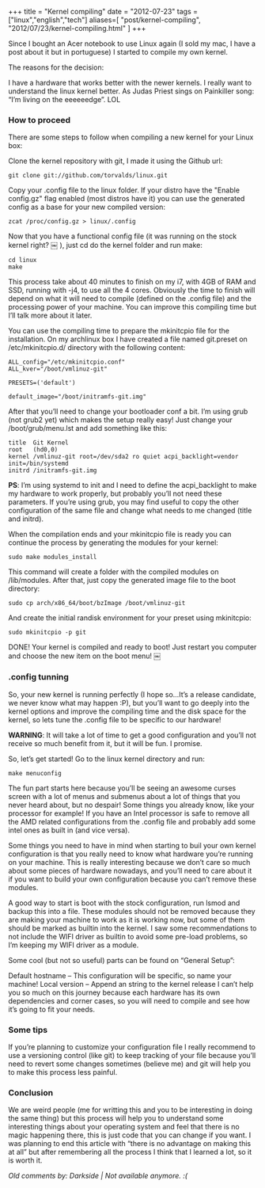 +++
title = "Kernel compiling"
date = "2012-07-23"
tags = ["linux","english","tech"]
aliases=[
  "post/kernel-compiling",
  "2012/07/23/kernel-compiling.html"
]
+++

Since I bought an Acer notebook to use Linux again (I sold my mac, I
have a post about it but in portuguese) I started to compile my own
kernel.

The reasons for the decision:

I have a hardware that works better with the newer kernels.
I really want to understand the linux kernel better.
As Judas Priest sings on Painkiller song: “I’m living on the eeeeeedge”. LOL

### How to proceed

There are some steps to follow when compiling a new kernel for your
Linux box:

Clone the kernel repository with git, I made it using the Github url:

    git clone git://github.com/torvalds/linux.git

Copy your .config file to the linux folder. If your distro have the
"Enable config.gz" flag enabled (most distros have it) you can use the
generated config as a base for your new compiled version:

    zcat /proc/config.gz > linux/.config

Now that you have a functional config file (it was running on the
stock kernel right? ￼ ), just cd do the kernel folder and run make:

    cd linux
    make

This process take about 40 minutes to finish on my i7, with 4GB of RAM
and SSD, running with -j4, to use all the 4 cores. Obviously the time
to finish will depend on what it will need to compile (defined on the
.config file) and the processing power of your machine. You can
improve this compiling time but I’ll talk more about it later.

You can use the compiling time to prepare the mkinitcpio file for the
installation. On my archlinux box I have created a file named
git.preset on /etc/mkinitcpio.d/ directory with the following content:

    ALL_config="/etc/mkinitcpio.conf"
    ALL_kver="/boot/vmlinuz-git"

    PRESETS=('default')

    default_image="/boot/initramfs-git.img"

After that you’ll need to change your bootloader conf a bit. I’m using
grub (not grub2 yet) which makes the setup really easy! Just change
your /boot/grub/menu.lst and add something like this:

    title  Git Kernel
    root   (hd0,0)
    kernel /vmlinuz-git root=/dev/sda2 ro quiet acpi_backlight=vendor init=/bin/systemd
    initrd /initramfs-git.img

**PS**: I’m using systemd to init and I need to define the
acpi_backlight to make my hardware to work properly, but probably
you’ll not need these parameters. If you’re using grub, you may find
useful to copy the other configuration of the same file and change
what needs to me changed (title and initrd).

When the compilation ends and your mkinitcpio file is ready you can
continue the process by generating the modules for your kernel:

    sudo make modules_install

This command will create a folder with the compiled modules on
/lib/modules. After that, just copy the generated image file to the
boot directory:

    sudo cp arch/x86_64/boot/bzImage /boot/vmlinuz-git

And create the initial randisk environment for your preset using
mkinitcpio:

    sudo mkinitcpio -p git

DONE! Your kernel is compiled and ready to boot! Just restart you
computer and choose the new item on the boot menu! ￼

### .config tunning

So, your new kernel is running perfectly (I hope so…It’s a release
candidate, we never know what may happen :P), but you’ll want to go
deeply into the kernel options and improve the compiling time and the
disk space for the kernel, so lets tune the .config file to be
specific to our hardware!

**WARNING**: It will take a lot of time to get a good configuration
and you’ll not receive so much benefit from it, but it will be
fun. I promise.

So, let’s get started! Go to the linux kernel directory and run:

    make menuconfig

The fun part starts here because you’ll be seeing an awesome curses
screen with a lot of menus and submenus about a lot of things that you
never heard about, but no despair! Some things you already know, like
your processor for example! If you have an Intel processor is safe to
remove all the AMD related configurations from the .config file and
probably add some intel ones as built in (and vice versa).

Some things you need to have in mind when starting to buil your own
kernel configuration is that you really need to know what hardware
you’re running on your machine. This is really interesting because we
don’t care so much about some pieces of hardware nowadays, and you’ll
need to care about it if you want to build your own configuration
because you can’t remove these modules.

A good way to start is boot with the stock configuration, run lsmod
and backup this into a file. These modules should not be removed
because they are making your machine to work as it is working now, but
some of them should be marked as builtin into the kernel. I saw some
recommendations to not include the WIFI driver as builtin to avoid
some pre-load problems, so I’m keeping my WIFI driver as a module.

Some cool (but not so useful) parts can be found on “General Setup”:

Default hostname – This configuration will be specific, so name your
machine!  Local version – Append an string to the kernel release I
can’t help you so much on this journey because each hardware has its
own dependencies and corner cases, so you will need to compile and see
how it’s going to fit your needs.

### Some tips

If you’re planning to customize your configuration file I really
recommend to use a versioning control (like git) to keep tracking of
your file because you’ll need to revert some changes sometimes
(believe me) and git will help you to make this process less painful.

### Conclusion

We are weird people (me for writting this and you to be interesting in
doing the same thing) but this process will help you to understand
some interesting things about your operating system and feel that
there is no magic happening there, this is just code that you can
change if you want. I was planning to end this article with “there is
no advantage on making this at all” but after remembering all the
process I think that I learned a lot, so it is worth it.



_Old comments by: Darkside | Not available anymore. :(_
